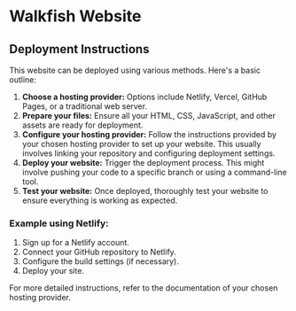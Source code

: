 # Walkfish Website

## Deployment Instructions

This website can be deployed using various methods. Here's a basic outline:

1.  **Choose a hosting provider:** Options include Netlify, Vercel, GitHub Pages, or a traditional web server.
2.  **Prepare your files:** Ensure all your HTML, CSS, JavaScript, and other assets are ready for deployment.
3.  **Configure your hosting provider:** Follow the instructions provided by your chosen hosting provider to set up your website. This usually involves linking your repository and configuring deployment settings.
4.  **Deploy your website:** Trigger the deployment process. This might involve pushing your code to a specific branch or using a command-line tool.
5.  **Test your website:** Once deployed, thoroughly test your website to ensure everything is working as expected.

### Example using Netlify:

1.  Sign up for a Netlify account.
2.  Connect your GitHub repository to Netlify.
3.  Configure the build settings (if necessary).
4.  Deploy your site.

For more detailed instructions, refer to the documentation of your chosen hosting provider.
